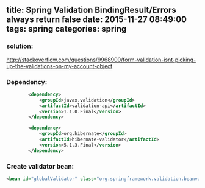 title: Spring Validation BindingResult/Errors always return false
date: 2015-11-27 08:49:00
tags: spring
categories: spring
---

### solution:
http://stackoverflow.com/questions/9968900/form-validation-isnt-picking-up-the-validations-on-my-account-object

### Dependency:
```xml
        <dependency>
            <groupId>javax.validation</groupId>
            <artifactId>validation-api</artifactId>
            <version>1.1.0.Final</version>
        </dependency>

        <dependency>
            <groupId>org.hibernate</groupId>
            <artifactId>hibernate-validator</artifactId>
            <version>5.1.3.Final</version>
        </dependency>
```

### Create validator bean:

```xml
<bean id="globalValidator" class="org.springframework.validation.beanvalidation.LocalValidatorFactoryBean" />
```
